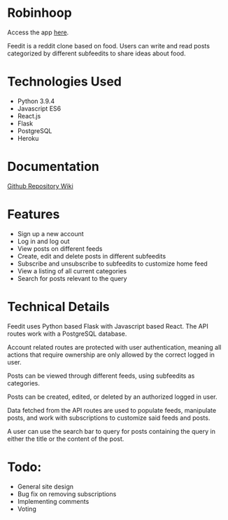 # Robinhoop


Access the app [here](https://feedit-project.herokuapp.com/).


Feedit is a reddit clone based on food. Users can write and read posts categorized by different subfeedits to share ideas about food.


# Technologies Used


* Python 3.9.4
* Javascript ES6
* React.js
* Flask
* PostgreSQL
* Heroku


# Documentation


[Github Repository Wiki](https://github.com/nathan-mac/Feedit/wiki)


# Features


* Sign up a new account
* Log in and log out
* View posts on different feeds
* Create, edit and delete posts in different subfeedits
* Subscribe and unsubscribe to subfeedits to customize home feed
* View a listing of all current categories
* Search for posts relevant to the query


# Technical Details
Feedit uses Python based Flask with Javascript based React. The API routes work with a PostgreSQL database.

Account related routes are protected with user authentication, meaning all actions that require ownership are only allowed by the correct logged in user.

Posts can be viewed through different feeds, using subfeedits as categories.

Posts can be created, edited, or deleted by an authorized logged in user.

Data fetched from the API routes are used to populate feeds, manipulate posts, and work with subscriptions to customize said feeds and posts.

A user can use the search bar to query for posts containing the query in either the title or the content of the post.


# Todo:


* General site design
* Bug fix on removing subscriptions
* Implementing comments
* Voting
